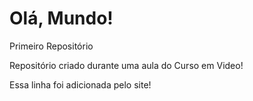 # Olá, Mundo!
 Primeiro Repositório 

 Repositório criado durante uma aula do Curso em Video!

Essa linha foi adicionada pelo site!
